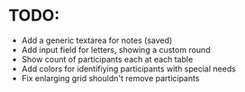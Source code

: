 
# TODO:

 - Add a generic textarea for notes (saved)
 - Add input field for letters, showing a custom round
 - Show count of participants each at each table
 - Add colors for identifiying participants with special needs
 - Fix enlarging grid shouldn't remove participants